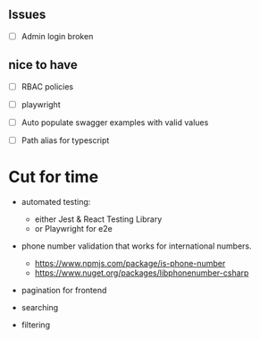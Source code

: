 ## Issues
- [ ] Admin login broken


## nice to have
- [ ] RBAC policies
- [ ] playwright 
- [ ] Auto populate swagger examples with valid values
- [ ] Path alias for typescript


# Cut for time
- automated testing:
  - either Jest & React Testing Library 
  - or  Playwright for e2e

- phone number validation that works for international numbers. 
  - https://www.npmjs.com/package/is-phone-number
  - https://www.nuget.org/packages/libphonenumber-csharp
- pagination for frontend
- searching
- filtering
